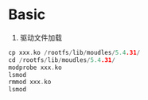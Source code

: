<!--
 * @Date: 2024-11-10
 * @LastEditors: GoKo Son626
 * @LastEditTime: 2024-11-10
 * @FilePath: /1-STM32MP157/0.Basic.md
 * @Description: 
-->
# Basic

1. 驱动文件加载
```c
cp xxx.ko /rootfs/lib/moudles/5.4.31/
cd /rootfs/lib/moudles/5.4.31/
modprobe xxx.ko
lsmod
rmmod xxx.ko
lsmod
```
